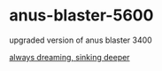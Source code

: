 # anus-blaster-5600
upgraded version of anus blaster 3400

[always dreaming, sinking deeper](https://www.youtube.com/watch?v=HxXsnFTVR6M)
